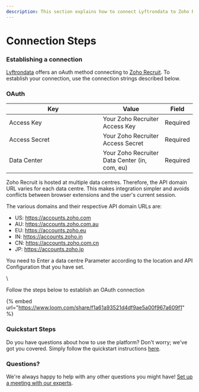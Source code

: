 ```yaml
---
description: This section explains how to connect Lyftrondata to Zoho Recruit.
---
```


# Connection Steps

### Establishing a connection

[Lyftrondata](https://www.lyftrondata.com) offers an oAuth method connecting to [Zoho Recruit](https://www.lyftrondata.com/integration/zoho-recruit/). To establish your connection, use the connection strings described below.

### OAuth

<table><thead><tr><th width="237.33333333333331">Key</th><th>Value</th><th>Field</th></tr></thead><tbody><tr><td>Access Key</td><td>Your Zoho Recruiter Access Key</td><td>Required</td></tr><tr><td>Access Secret</td><td>Your Zoho Recruiter Access Secret</td><td>Required</td></tr><tr><td>Data Center</td><td>Your Zoho Recruiter Data Center (in, com, eu)</td><td>Required</td></tr></tbody></table>

Zoho Recruit is hosted at multiple data centres. Therefore, the API domain URL varies for each data centre. This makes integration simpler and avoids conflicts between browser extensions and the user's current session.

The various domains and their respective API domain URLs are:

* US: https://accounts.zoho.com
* AU: https://accounts.zoho.com.au
* EU: https://accounts.zoho.eu
* IN: https://accounts.zoho.in
* CN: https://accounts.zoho.com.cn
* JP: https://accounts.zoho.jp

You need to Enter a data centre Parameter according to the location and API Configuration that you have set.&#x20;

\


Follow the steps below to establish an OAuth connection

{% embed url="https://www.loom.com/share/f1a61a93521d4df9ae5a00f967a609f1" %}

### Quickstart Steps

Do you have questions about how to use the platform? Don't worry; we've got you covered. Simply follow the quickstart instructions [here](../../quickstart-steps.md).

### Questions? <a href="#questions" id="questions"></a>

We're always happy to help with any other questions you might have! [Set up a meeting with our experts](https://www.lyftrondata.com/book-a-meeting/).
